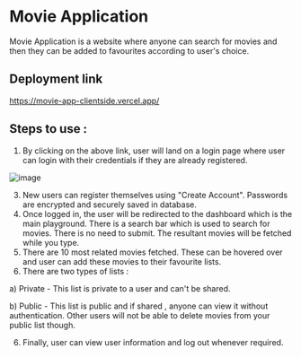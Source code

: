 
# Movie Application

Movie Application is a website where anyone can search for movies and then they can be added to favourites according to user's choice.

## Deployment link
https://movie-app-clientside.vercel.app/


## Steps to use :
1. By clicking on the above link, user will land on a login page where user can login with their credentials if they are already registered.

![image](https://user-images.githubusercontent.com/72358135/168427525-e5edbf2e-0449-4c75-8eb8-1d283faff9a0.png)

3. New users can register themselves using "Create Account". Passwords are encrypted and securely saved in database.
4. Once logged in, the user will be redirected to the dashboard which is the main playground. There is a search bar which is used to search for movies. There is no need to submit. The resultant movies will be fetched while you type.
5. There are 10 most related movies fetched. These can be hovered over and user can add these movies to their favourite lists.
6. There are two types of lists : 

a) Private - This list is private to a user and can't be shared.

b) Public - This list is public and if shared , anyone can view it without authentication. Other users will not be able to delete movies from your public list though.

6. Finally, user can view user information and log out whenever required.
